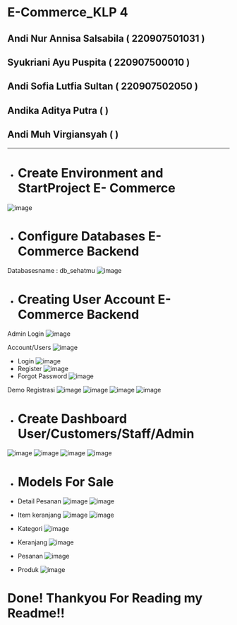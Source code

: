 # E-Commerce_KLP 4
## Andi Nur Annisa Salsabila ( 220907501031 )
## Syukriani Ayu Puspita ( 220907500010 )
## Andi Sofia Lutfia Sultan ( 220907502050 )
## Andika Aditya Putra ( )
## Andi Muh Virgiansyah ( )

---
- # Create Environment and StartProject E- Commerce
![image](https://github.com/user-attachments/assets/7ed18149-d0a3-4779-980e-87a1cff521b9)

- # Configure Databases E- Commerce Backend
Databasesname : db_sehatmu
![image](https://github.com/user-attachments/assets/3c1d7afb-e6f3-49ba-b672-06f493fe7007)

- # Creating User Account E- Commerce Backend
Admin Login 
![image](https://github.com/user-attachments/assets/edd252f6-6601-4303-b402-5831be8dcd7f)

Account/Users
![image](https://github.com/user-attachments/assets/fc9a3751-65cb-4dfe-bef7-e404ac24932d)

- Login
![image](https://github.com/user-attachments/assets/68904eab-8429-4d7e-bbba-0b1936bbc48e)
- Register
![image](https://github.com/user-attachments/assets/3f2fc3bc-2aa9-4d8e-aeca-66c7fb0d0424)
- Forgot Password
![image](https://github.com/user-attachments/assets/cfe6dac8-9cd1-4efb-a729-e6b4147a445b)

Demo Registrasi 
![image](https://github.com/user-attachments/assets/15f6567c-0504-41da-bc61-22989c9816fe)
![image](https://github.com/user-attachments/assets/f026b332-064f-48d5-aa19-ec748c1db54d)
![image](https://github.com/user-attachments/assets/964f162b-5d96-4296-b99b-8329f4fe840d)
![image](https://github.com/user-attachments/assets/c219acf0-3ebd-4d77-b90d-f7aff348270e)

- # Create Dashboard User/Customers/Staff/Admin
![image](https://github.com/user-attachments/assets/40862dc6-4415-412b-bdb2-7a586c412f59)
![image](https://github.com/user-attachments/assets/08dabff3-d046-47ac-87c0-9f1ecaa5eb40)
![image](https://github.com/user-attachments/assets/8900ad37-5661-4ac3-85e7-a9911cc8a564)
![image](https://github.com/user-attachments/assets/eb285992-dcf8-4f48-847d-a8d9f195bae0)

- # Models For Sale

- Detail Pesanan
  ![image](https://github.com/user-attachments/assets/9d8721ae-ee52-4839-88e6-ad766afaed9a)
  ![image](https://github.com/user-attachments/assets/66e1f31a-56b1-446b-bbc8-abc6cecb0914)

- Item keranjang
  ![image](https://github.com/user-attachments/assets/1711de61-edaa-4a06-b9dc-a770ce47d4ef)
  ![image](https://github.com/user-attachments/assets/fcef7f4c-f066-4036-9981-e4e31a9fcc56)

- Kategori
  ![image](https://github.com/user-attachments/assets/bcbc0816-80f4-4c27-9add-f661f2d77508)

- Keranjang
  ![image](https://github.com/user-attachments/assets/738d80f9-3c23-4bc9-b1c0-088b72a0a96a)

- Pesanan
  ![image](https://github.com/user-attachments/assets/7ccc62c7-4047-4783-b346-d22ecba04640)

- Produk
  ![image](https://github.com/user-attachments/assets/167aef45-f864-4f22-abc6-679f23c84a4d)

# Done! Thankyou For Reading my Readme!!







